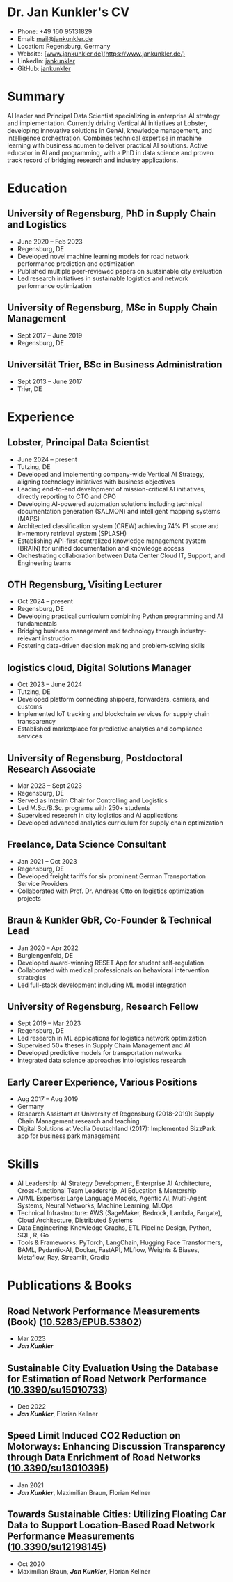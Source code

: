 # Dr. Jan Kunkler's CV

- Phone: +49 160 95131829
- Email: [mail@jankunkler.de](mailto:mail@jankunkler.de)
- Location: Regensburg, Germany
- Website: [www.jankunkler.de](https://www.jankunkler.de/)
- LinkedIn: [jankunkler](https://linkedin.com/in/jankunkler)
- GitHub: [jankunkler](https://github.com/jankunkler)


# Summary

AI leader and Principal Data Scientist specializing in enterprise AI strategy and implementation. Currently driving Vertical AI initiatives at Lobster, developing innovative solutions in GenAI, knowledge management, and intelligence orchestration. Combines technical expertise in machine learning with business acumen to deliver practical AI solutions. Active educator in AI and programming, with a PhD in data science and proven track record of bridging research and industry applications.

# Education

## University of Regensburg, PhD in Supply Chain and Logistics

- June 2020 – Feb 2023
- Regensburg, DE
- Developed novel machine learning models for road network performance prediction and optimization
- Published multiple peer-reviewed papers on sustainable city evaluation
- Led research initiatives in sustainable logistics and network performance optimization

## University of Regensburg, MSc in Supply Chain Management

- Sept 2017 – June 2019
- Regensburg, DE

## Universität Trier, BSc in Business Administration

- Sept 2013 – June 2017
- Trier, DE

# Experience

## Lobster, Principal Data Scientist

- June 2024 – present
- Tutzing, DE
- Developed and implementing company-wide Vertical AI Strategy, aligning technology initiatives with business objectives
- Leading end-to-end development of mission-critical AI initiatives, directly reporting to CTO and CPO
- Developing AI-powered automation solutions including technical documentation generation (SALMON) and intelligent mapping systems (MAPS)
- Architected classification system (CREW) achieving 74% F1 score and in-memory retrieval system (SPLASH)
- Establishing API-first centralized knowledge management system (BRAIN) for unified documentation and knowledge access
- Orchestrating collaboration between Data Center Cloud IT, Support, and Engineering teams

## OTH Regensburg, Visiting Lecturer

- Oct 2024 – present
- Regensburg, DE
- Developing practical curriculum combining Python programming and AI fundamentals
- Bridging business management and technology through industry-relevant instruction
- Fostering data-driven decision making and problem-solving skills

## logistics cloud, Digital Solutions Manager

- Oct 2023 – June 2024
- Tutzing, DE
- Developed platform connecting shippers, forwarders, carriers, and customs
- Implemented IoT tracking and blockchain services for supply chain transparency
- Established marketplace for predictive analytics and compliance services

## University of Regensburg, Postdoctoral Research Associate

- Mar 2023 – Sept 2023
- Regensburg, DE
- Served as Interim Chair for Controlling and Logistics
- Led M.Sc./B.Sc. programs with 250+ students
- Supervised research in city logistics and AI applications
- Developed advanced analytics curriculum for supply chain optimization

## Freelance, Data Science Consultant

- Jan 2021 – Oct 2023
- Regensburg, DE
- Developed freight tariffs for six prominent German Transportation Service Providers
- Collaborated with Prof. Dr. Andreas Otto on logistics optimization projects

## Braun & Kunkler GbR, Co-Founder & Technical Lead

- Jan 2020 – Apr 2022
- Burglengenfeld, DE
- Developed award-winning RESET App for student self-regulation
- Collaborated with medical professionals on behavioral intervention strategies
- Led full-stack development including ML model integration

## University of Regensburg, Research Fellow

- Sept 2019 – Mar 2023
- Regensburg, DE
- Led research in ML applications for logistics network optimization
- Supervised 50+ theses in Supply Chain Management and AI
- Developed predictive models for transportation networks
- Integrated data science approaches into logistics research

## Early Career Experience, Various Positions

- Aug 2017 – Aug 2019
- Germany
- Research Assistant at University of Regensburg (2018-2019): Supply Chain Management research and teaching
- Digital Solutions at Veolia Deutschland (2017): Implemented BizzPark app for business park management

# Skills

- AI Leadership: AI Strategy Development, Enterprise AI Architecture, Cross-functional Team Leadership, AI Education & Mentorship
- AI/ML Expertise: Large Language Models, Agentic AI, Multi-Agent Systems, Neural Networks, Machine Learning, MLOps
- Technical Infrastructure: AWS (SageMaker, Bedrock, Lambda, Fargate), Cloud Architecture, Distributed Systems
- Data Engineering: Knowledge Graphs, ETL Pipeline Design, Python, SQL, R, Go
- Tools & Frameworks: PyTorch, LangChain, Hugging Face Transformers, BAML, Pydantic-AI, Docker, FastAPI, MLflow, Weights & Biases, Metaflow, Ray, Streamlit, Gradio
# Publications & Books

## Road Network Performance Measurements (Book) ([10.5283/EPUB.53802](https://doi.org/10.5283/EPUB.53802))
- Mar 2023
- ***Jan Kunkler***

## Sustainable City Evaluation Using the Database for Estimation of Road Network Performance ([10.3390/su15010733](https://doi.org/10.3390/su15010733))
- Dec 2022
- ***Jan Kunkler***, Florian Kellner

## Speed Limit Induced CO2 Reduction on Motorways: Enhancing Discussion Transparency through Data Enrichment of Road Networks ([10.3390/su13010395](https://doi.org/10.3390/su13010395))
- Jan 2021
- ***Jan Kunkler***, Maximilian Braun, Florian Kellner

## Towards Sustainable Cities: Utilizing Floating Car Data to Support Location-Based Road Network Performance Measurements ([10.3390/su12198145](https://doi.org/10.3390/su12198145))
- Oct 2020
- Maximilian Braun, ***Jan Kunkler***, Florian Kellner


